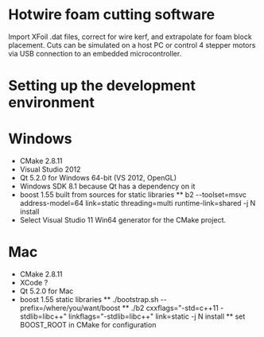 # Hotwire foam cutting software

Import XFoil .dat files, correct for wire kerf, and extrapolate for foam block placement.
Cuts can be simulated on a host PC or control 4 stepper motors via USB connection to an 
embedded microcontroller.

# Setting up the development environment

# Windows
* CMake 2.8.11
* Visual Studio 2012
* Qt 5.2.0 for Windows 64-bit (VS 2012, OpenGL)
* Windows SDK 8.1 because Qt has a dependency on it
* boost 1.55 built from sources for static libraries
** b2 --toolset=msvc address-model=64 link=static threading=multi runtime-link=shared -j N install
* Select Visual Studio 11 Win64 generator for the CMake project.

# Mac
* CMake 2.8.11
* XCode ?
* Qt 5.2.0 for Mac
* boost 1.55 static libraries
** ./bootstrap.sh --prefix=/where/you/want/boost
** ./b2 cxxflags="-std=c++11 -stdlib=libc++" linkflags="-stdlib=libc++" link=static -j N install
** set BOOST_ROOT in CMake for configuration
